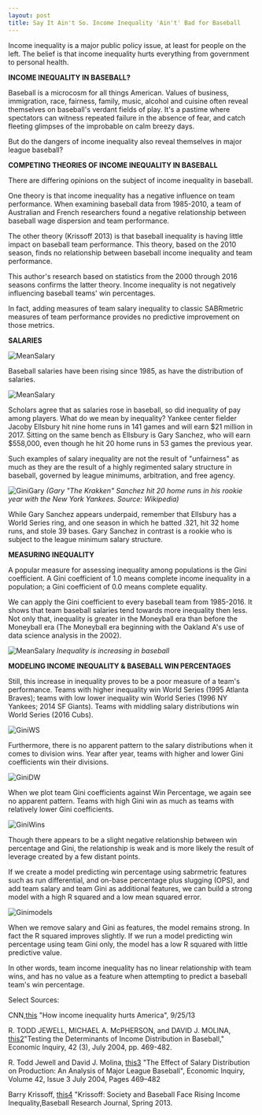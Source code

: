 ```yaml
---
layout: post
title: Say It Ain't So. Income Inequality 'Ain't' Bad for Baseball
---
```


Income inequality is a major public policy issue, at least for people on the left. The belief is that income inequality hurts everything from government to personal health.

**INCOME INEQUALITY IN BASEBALL?**

Baseball is a microcosm for all things American. Values of business, immigration, race, fairness, family, music, alcohol and cuisine often reveal themselves on baseball's verdant fields of play. It's a pastime where spectators can witness repeated failure in the absence of fear, and catch fleeting glimpses of the improbable on calm breezy days.

But do the dangers of income inequality also reveal themselves in major league baseball?

**COMPETING THEORIES OF INCOME INEQUALITY IN BASEBALL**

There are differing opinions on the subject of income inequality in baseball.  

One theory is that income inequality has a negative influence on team performance. When examining baseball data from 1985-2010, a team of Australian and French researchers found a negative relationship between baseball wage dispersion and team performance.  

The other theory (Krissoff 2013) is that baseball inequality is having little impact on baseball team performance. This theory, based on the 2010 season, finds no relationship between baseball income inequality and team performance.

This author's research based on statistics from the 2000 through 2016 seasons confirms the latter theory. Income inequality is not negatively influencing baseball teams' win percentages.

In fact, adding measures of team salary inequality to classic SABRmetric measures of team performance provides no predictive improvement on those metrics.

**SALARIES**

![MeanSalary](../images/ProjectCapstone/MeanSalary.png)


Baseball salaries have been rising since 1985, as have the distribution of salaries.

![MeanSalary](../images/ProjectCapstone/TeamSalary.png)


Scholars agree that as salaries rose in baseball, so did inequality of pay among players. What do we mean by inequality? Yankee center fielder Jacoby Ellsbury hit nine home runs in 141 games and will earn $21 million in 2017. Sitting on the same bench as Ellsbury is Gary Sanchez, who will earn $558,000, even though he hit 20 home runs in 53 games the previous year.

Such examples of salary inequality are not the result of "unfairness" as much as they are the result of a highly regimented salary structure in baseball, governed by league minimums, arbitration, and free agency.

![GiniGary](../images/ProjectCapstone/GarySanchez.jpg)
*(Gary "The Krakken" Sanchez hit 20 home runs in his rookie year with the New York Yankees. Source: Wikipedia)*

While Gary Sanchez appears underpaid, remember that Ellsbury has a World Series ring, and one season in which he batted .321, hit 32 home runs, and stole 39 bases. Gary Sanchez in contrast is a rookie who is subject to the league minimum salary structure.

**MEASURING INEQUALITY**

A popular measure for assessing inequality among populations is the Gini coefficient. A Gini coefficient of 1.0 means complete income inequality in a population; a Gini coefficient of 0.0 means complete equality.

We can apply the Gini coefficient to every baseball team from 1985-2016. It shows that team baseball salaries tend towards more inequality then less. Not only that, inequality is greater in the Moneyball era than before the Moneyball era (The Moneyball era beginning with the Oakland A's use of data science analysis in the 2002).

![MeanSalary](../images/ProjectCapstone/Gini.png)
*Inequality is increasing in baseball*

**MODELING INCOME INEQUALITY & BASEBALL WIN PERCENTAGES**

Still, this increase in inequality proves to be a poor measure of a team's performance. Teams with higher inequality win World Series (1995 Atlanta Braves); teams with low lower inequality win World Series (1996 NY Yankees; 2014 SF Giants). Teams with middling salary distributions win World Series (2016 Cubs).

![GiniWS](../images/ProjectCapstone/GiniWS.png)

Furthermore, there is no apparent pattern to the salary distributions when it comes to division wins. Year after year, teams with higher and lower Gini coefficients win their divisions.

![GiniDW](../images/ProjectCapstone/GiniDW.png)

When we plot team Gini coefficients against Win Percentage, we again see no apparent pattern. Teams with high Gini win as much as teams with relatively lower Gini coefficients.

![GiniWins](../images/ProjectCapstone/wins.png)

Though there appears to be a slight negative relationship between win percentage and Gini, the relationship is weak and is more likely the result of leverage created by a few distant points.

If we create a model predicting win percentage using sabrmetric features such as run differential, and on-base percentage plus slugging (OPS), and add team salary and team Gini as additional features, we can build a strong model with a high R squared and a low mean squared error.

![Ginimodels](../images/ProjectCapstone/models.png)

When we remove salary and Gini as features, the model remains strong. In fact the R squared improves slightly. If we run a model predicting win percentage using team Gini only, the model has a low R squared with little predictive value.  

In other words, team income inequality has no linear relationship with team wins, and has no value as a feature when attempting to predict a baseball team's win percentage.












Select Sources:

CNN,[this](http://money.cnn.com/2013/09/25/news/economy/income-inequality/) "How income inequality hurts America", 9/25/13

R. TODD JEWELL, MICHAEL A. McPHERSON, and DAVID J. MOLINA, [this2](https://www.researchgate.net/profile/Michael_Mcpherson2/publication/5211498_Testing_the_Determinants_of_Income_Distribution_in_Major_League_Baseball/links/0c960521d6b7c56218000000.pdf)"Testing the Determinants of Income Distribution in Baseball," Economic Inquiry, 42 (3), July 2004, pp. 469-482.

R. Todd Jewell and David J. Molina, [this3](http://csyue.nccu.edu.tw/ch/The%20Effect%20of%20Salary%20Distribution%20on%20Production%20(MLB).pdf) "The Effect of Salary Distribution on Production: An Analysis of Major League Baseball", Economic Inquiry, Volume 42, Issue 3 July 2004, Pages 469–482

Barry Krissoff, [this4](https://sabr.org/latest/krissoff-society-and-baseball-face-rising-income-inequality) "Krissoff: Society and Baseball Face Rising Income Inequality,Baseball Research Journal, Spring 2013.
